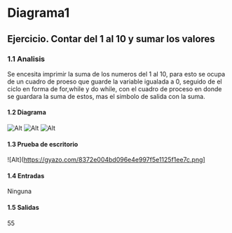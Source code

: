 # Diagrama1
## Ejercicio. Contar del 1 al 10 y sumar los valores
### 1.1 Analisis
Se encesita imprimir la suma de los numeros del 1 al 10, para esto se ocupa de un cuadro de proeso que guarde la variable igualada a 0, seguido de el ciclo en forma de for,while y do while, con el cuadro de proceso en donde se guardara la suma de estos, mas el simbolo de salida con la suma.

#### 1.2 Diagrama 
![Alt](https://gyazo.com/2fe57f4ae0a914da282d0e93af07704f.png)
![Alt](https://gyazo.com/fcb4fdcef3028a858a78e72eac263a22.png)
![Alt](https://gyazo.com/b9b88406261928de4e7d6a994e806106.png)

#### 1.3 Prueba de escritorio
![Alt](https://gyazo.com/8372e004bd096e4e997f5e1125f1ee7c.png]

#### 1.4 Entradas
Ninguna

#### 1.5 Salidas
55
